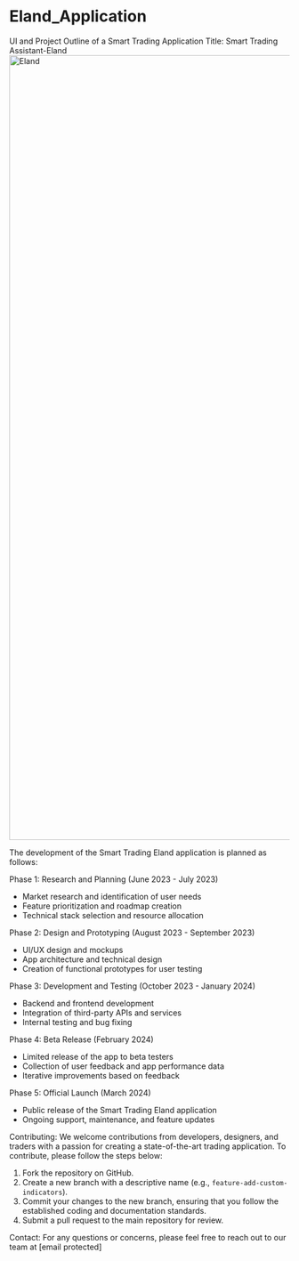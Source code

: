 # Eland_Application
UI and Project Outline of a Smart Trading Application
Title: Smart Trading Assistant-Eland
<img width="1411" alt="Eland" src="https://user-images.githubusercontent.com/122947486/236846300-cd24722b-9e97-4dde-98c2-59948beab5e6.png">

The development of the Smart Trading Eland application is planned as follows:

Phase 1: Research and Planning (June 2023 - July 2023)
- Market research and identification of user needs
- Feature prioritization and roadmap creation
- Technical stack selection and resource allocation

Phase 2: Design and Prototyping (August 2023 - September 2023)
- UI/UX design and mockups
- App architecture and technical design
- Creation of functional prototypes for user testing

Phase 3: Development and Testing (October 2023 - January 2024)
- Backend and frontend development
- Integration of third-party APIs and services
- Internal testing and bug fixing

Phase 4: Beta Release (February 2024)
- Limited release of the app to beta testers
- Collection of user feedback and app performance data
- Iterative improvements based on feedback

Phase 5: Official Launch (March 2024)
- Public release of the Smart Trading Eland application
- Ongoing support, maintenance, and feature updates

Contributing:
We welcome contributions from developers, designers, and traders with a passion for creating a state-of-the-art trading application. To contribute, please follow the steps below:

1. Fork the repository on GitHub.
2. Create a new branch with a descriptive name (e.g., `feature-add-custom-indicators`).
3. Commit your changes to the new branch, ensuring that you follow the established coding and documentation standards.
4. Submit a pull request to the main repository for review.

Contact:
For any questions or concerns, please feel free to reach out to our team at [email protected]

